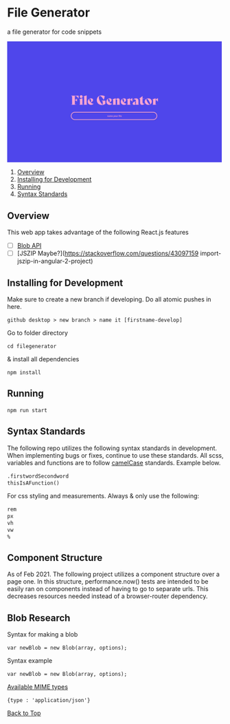 # File Generator

a file generator for code snippets

<img align="center" alt="redesign of thumbnails" width="500px" src="https://github.com/loreleim/filegenerator/blob/master/src/images/thumbnail.png?raw=true" />

1. [Overview](#overview)
1. [Installing for Development](#installing)
1. [Running](#running)
1. [Syntax Standards](#syntax-standards)

## Overview

This web app takes advantage of the following React.js features

- [ ] [Blob API](https://developer.mozilla.org/en-US/docs/Web/API/Blob/Blob)
- [ ] [JSZIP Maybe?](https://stackoverflow.com/questions/43097159 import-jszip-in-angular-2-project)

## Installing for Development

Make sure to create a new branch if developing. Do all atomic pushes in here.

```
github desktop > new branch > name it [firstname-develop]
```

Go to folder directory

```
cd filegenerator
```

& install all dependencies

```
npm install
```

## Running

```
npm run start
```

## Syntax Standards

The following repo utilizes the following syntax standards in development. When implementing bugs or fixes, continue to use these standards. All scss, variables and functions are to follow [camelCase](https://medium.com/better-programming/string-case-styles-camel-pascal-snake-and-kebab-case-981407998841) standards. Example below.

```
.firstwordSecondword
thisIsAFunction()
```

For css styling and measurements. Always & only use the following:

```
rem
px
vh
vw
%
```

## Component Structure

As of Feb 2021. The following project utilizes a component structure over a page one. In this structure, performance.now() tests are intended to be easily ran on components instead of having to go to separate urls. This decreases resources needed instead of a browser-router dependency.

## Blob Research

Syntax for making a blob

```
var newBlob = new Blob(array, options);
```

Syntax example

```
var newBlob = new Blob(array, options);
```

[Available MIME types](https://developer.mozilla.org/en-US/docs/Web/HTTP/Basics_of_HTTP/MIME_types)

```
{type : 'application/json'}
```

[Back to Top](#file-generator)
